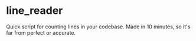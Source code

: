 # line_reader
 Quick script for counting lines in your codebase. Made in 10 minutes, so it's far from perfect or accurate.
